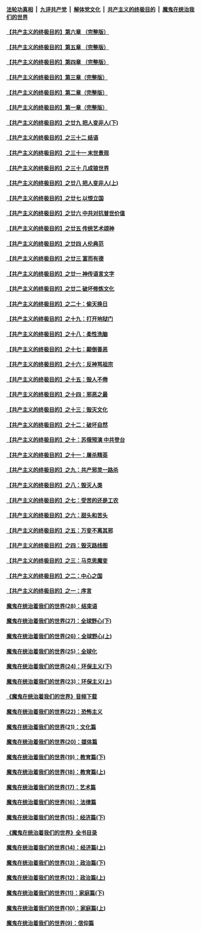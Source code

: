 

####  [法轮功真相](../../../../basic/blob/master/README.md?t=07080231) &nbsp;|&nbsp; [九评共产党](../../../../9ping.md/blob/master/README.md?t=07080231) &nbsp;|&nbsp; [解体党文化](../../../../jtdwh.md/blob/master/README.md?t=07080231)  &nbsp;|&nbsp; [共产主义的终极目的](../../../../gczydzjmd.md/blob/master/README.md?t=07080231) &nbsp;|&nbsp; [魔鬼在统治我们的世界](../../../../mgztzwmdsj.md/blob/master/README.md?t=07080231) 

#### [【共产主义的终极目的】第六章 （完整版）](../pages/nsc422/n11428913.md?t=07080231) 

#### [【共产主义的终极目的】第五章 （完整版）](../pages/nsc422/n11428912.md?t=07080231) 

#### [【共产主义的终极目的】第四章 （完整版）](../pages/nsc422/n11428907.md?t=07080231) 

#### [【共产主义的终极目的】第三章（完整版）](../pages/nsc422/n11428848.md?t=07080231) 

#### [【共产主义的终极目的】第二章（完整版）](../pages/nsc422/n11428831.md?t=07080231) 

#### [【共产主义的终极目的】第一章（完整版）](../pages/nsc422/n11417651.md?t=07080231) 

#### [【共产主义的终极目的】之廿九 把人变非人(下)](../pages/nsc422/n11344140.md?t=07080231) 

#### [【共产主义的终极目的】之三十二 结语](../pages/nsc422/n11360535.md?t=07080231) 

#### [【共产主义的终极目的】之三十一 末世景观](../pages/nsc422/n11351129.md?t=07080231) 

#### [【共产主义的终极目的】之三十 几成狼世界](../pages/nsc422/n11348280.md?t=07080231) 

#### [【共产主义的终极目的】之廿八 把人变非人(上)](../pages/nsc422/n11340492.md?t=07080231) 

#### [【共产主义的终极目的】之廿七 以恨立国](../pages/nsc422/n11336944.md?t=07080231) 

#### [【共产主义的终极目的】之廿六 中共对抗普世价值](../pages/nsc422/n11324785.md?t=07080231) 

#### [【共产主义的终极目的】之廿五 传统艺术颂神](../pages/nsc422/n11296396.md?t=07080231) 

#### [【共产主义的终极目的】之廿四 人伦典范](../pages/nsc422/n11296397.md?t=07080231) 

#### [【共产主义的终极目的】之廿三 富而有德](../pages/nsc422/n11283598.md?t=07080231) 

#### [【共产主义的终极目的】之廿一 神传语言文字](../pages/nsc422/n11263265.md?t=07080231) 

#### [【共产主义的终极目的】之廿二 破坏修炼文化](../pages/nsc422/n11245728.md?t=07080231) 

#### [【共产主义的终极目的】之二十：偷天换日](../pages/nsc422/n11238846.md?t=07080231) 

#### [【共产主义的终极目的】之十九：打开地狱门](../pages/nsc422/n11206376.md?t=07080231) 

#### [【共产主义的终极目的】之十八：柔性洗脑](../pages/nsc422/n11199994.md?t=07080231) 

#### [【共产主义的终极目的】之十七：颠倒善恶](../pages/nsc422/n11179782.md?t=07080231) 

#### [【共产主义的终极目的】之十六：反神骂祖宗](../pages/nsc422/n11166798.md?t=07080231) 

#### [【共产主义的终极目的】之十五：毁人不倦](../pages/nsc422/n11166792.md?t=07080231) 

#### [【共产主义的终极目的】之十四：邪恶之最](../pages/nsc422/n11150249.md?t=07080231) 

#### [【共产主义的终极目的】之十三：毁灭文化](../pages/nsc422/n11135227.md?t=07080231) 

#### [【共产主义的终极目的】之十二：破坏自然](../pages/nsc422/n11135214.md?t=07080231) 

#### [【共产主义的终极目的】之十：苏俄预演 中共登台](../pages/nsc422/n11118424.md?t=07080231) 

#### [【共产主义的终极目的】之十一：屠杀精英](../pages/nsc422/n11118442.md?t=07080231) 

#### [【共产主义的终极目的】之九：共产邪灵一路杀](../pages/nsc422/n11114139.md?t=07080231) 

#### [【共产主义的终极目的】之八：毁灭人类](../pages/nsc422/n11108503.md?t=07080231) 

#### [【共产主义的终极目的】之七：受苦的还是工农](../pages/nsc422/n11101809.md?t=07080231) 

#### [【共产主义的终极目的】之六：甜头和苦头](../pages/nsc422/n11096971.md?t=07080231) 

#### [【共产主义的终极目的】之五：万变不离其邪](../pages/nsc422/n11091285.md?t=07080231) 

#### [【共产主义的终极目的】之四：毁灭路线图](../pages/nsc422/n11086284.md?t=07080231) 

#### [【共产主义的终极目的】之三：马克思魔变](../pages/nsc422/n11061941.md?t=07080231) 

#### [【共产主义的终极目的】之二：中心之国](../pages/nsc422/n11047728.md?t=07080231) 

#### [【共产主义的终极目的】之一：序言](../pages/nsc422/n11086077.md?t=07080231) 

#### [魔鬼在统治着我们的世界(28)：结束语](../pages/nsc422/n10936246.md?t=07080231) 

#### [魔鬼在统治着我们的世界(27)：全球野心(下)](../pages/nsc422/n10928319.md?t=07080231) 

#### [魔鬼在统治着我们的世界(26)：全球野心(上)](../pages/nsc422/n10900318.md?t=07080231) 

#### [魔鬼在统治着我们的世界(25)：全球化](../pages/nsc422/n10788205.md?t=07080231) 

#### [魔鬼在统治着我们的世界(24)：环保主义(下)](../pages/nsc422/n10695307.md?t=07080231) 

#### [魔鬼在统治着我们的世界(23)：环保主义(上)](../pages/nsc422/n10688613.md?t=07080231) 

#### [《魔鬼在统治着我们的世界》音频下载](../pages/nsc422/n10635553.md?t=07080231) 

#### [魔鬼在统治着我们的世界(22)：恐怖主义](../pages/nsc422/n10614727.md?t=07080231) 

#### [魔鬼在统治着我们的世界(21)：文化篇](../pages/nsc422/n10597706.md?t=07080231) 

#### [魔鬼在统治着我们的世界(20)：媒体篇](../pages/nsc422/n10586579.md?t=07080231) 

#### [魔鬼在统治着我们的世界(19)：教育篇(下)](../pages/nsc422/n10564808.md?t=07080231) 

#### [魔鬼在统治着我们的世界(18)：教育篇(上)](../pages/nsc422/n10526970.md?t=07080231) 

#### [魔鬼在统治着我们的世界(17)：艺术篇](../pages/nsc422/n10499093.md?t=07080231) 

#### [魔鬼在统治着我们的世界(16)：法律篇](../pages/nsc422/n10485969.md?t=07080231) 

#### [魔鬼在统治着我们的世界(15)：经济篇(下)](../pages/nsc422/n10469975.md?t=07080231) 

#### [《魔鬼在统治着我们的世界》全书目录](../pages/nsc422/n10464261.md?t=07080231) 

#### [魔鬼在统治着我们的世界(14)：经济篇(上)](../pages/nsc422/n10457370.md?t=07080231) 

#### [魔鬼在统治着我们的世界(13)：政治篇(下)](../pages/nsc422/n10448270.md?t=07080231) 

#### [魔鬼在统治着我们的世界(12)：政治篇(上)](../pages/nsc422/n10444576.md?t=07080231) 

#### [魔鬼在统治着我们的世界(11)：家庭篇(下)](../pages/nsc422/n10440961.md?t=07080231) 

#### [魔鬼在统治着我们的世界(10)：家庭篇(上)](../pages/nsc422/n10435448.md?t=07080231) 

#### [魔鬼在统治着我们的世界(9)：信仰篇](../pages/nsc422/n10432159.md?t=07080231) 

